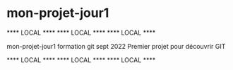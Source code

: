 # mon-projet-jour1
**** LOCAL ****
**** LOCAL ****
**** LOCAL ****

mon-projet-jour1 formation git sept 2022
Premier projet pour découvrir GIT

**** LOCAL ****
**** LOCAL ****
**** LOCAL ****
